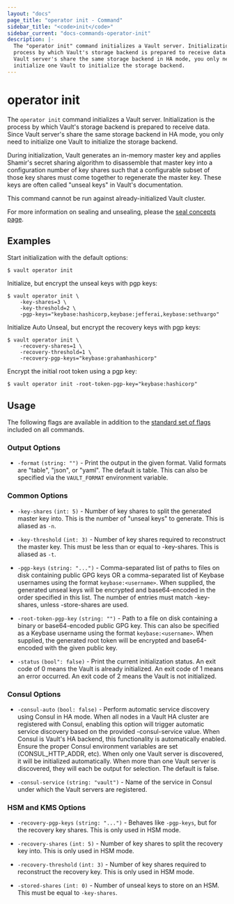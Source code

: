 ```yaml
---
layout: "docs"
page_title: "operator init - Command"
sidebar_title: "<code>init</code>"
sidebar_current: "docs-commands-operator-init"
description: |-
  The "operator init" command initializes a Vault server. Initialization is the
  process by which Vault's storage backend is prepared to receive data. Since
  Vault server's share the same storage backend in HA mode, you only need to
  initialize one Vault to initialize the storage backend.
---
```


# operator init

The `operator init` command initializes a Vault server. Initialization is the
process by which Vault's storage backend is prepared to receive data. Since
Vault server's share the same storage backend in HA mode, you only need to
initialize one Vault to initialize the storage backend.

During initialization, Vault generates an in-memory master key and applies
Shamir's secret sharing algorithm to disassemble that master key into a
configuration number of key shares such that a configurable subset of those key
shares must come together to regenerate the master key. These keys are often
called "unseal keys" in Vault's documentation.

This command cannot be run against already-initialized Vault cluster.

For more information on sealing and unsealing, please the [seal concepts page](/docs/concepts/seal.html).

## Examples

Start initialization with the default options:

```text
$ vault operator init
```

Initialize, but encrypt the unseal keys with pgp keys:

```text
$ vault operator init \
    -key-shares=3 \
    -key-threshold=2 \
    -pgp-keys="keybase:hashicorp,keybase:jefferai,keybase:sethvargo"
```

Initialize Auto Unseal, but encrypt the recovery keys with pgp keys:

```text
$ vault operator init \
    -recovery-shares=1 \
    -recovery-threshold=1 \
    -recovery-pgp-keys="keybase:grahamhashicorp"
```

Encrypt the initial root token using a pgp key:

```text
$ vault operator init -root-token-pgp-key="keybase:hashicorp"
```

## Usage

The following flags are available in addition to the [standard set of
flags](/docs/commands/index.html) included on all commands.

### Output Options

- `-format` `(string: "")` - Print the output in the given format. Valid formats
  are "table", "json", or "yaml". The default is table. This can also be
  specified via the `VAULT_FORMAT` environment variable.

### Common Options

- `-key-shares` `(int: 5)` - Number of key shares to split the generated master
  key into. This is the number of "unseal keys" to generate. This is aliased as
  `-n`.

- `-key-threshold` `(int: 3)` - Number of key shares required to reconstruct the
  master key. This must be less than or equal to -key-shares. This is aliased as
  `-t`.

- `-pgp-keys` `(string: "...")` - Comma-separated list of paths to files on disk
  containing public GPG keys OR a comma-separated list of Keybase usernames
  using the format `keybase:<username>`. When supplied, the generated unseal
  keys will be encrypted and base64-encoded in the order specified in this list.
  The number of entries must match -key-shares, unless -store-shares are used.

- `-root-token-pgp-key` `(string: "")` - Path to a file on disk containing a
  binary or base64-encoded public GPG key. This can also be specified as a
  Keybase username using the format `keybase:<username>`. When supplied, the
  generated root token will be encrypted and base64-encoded with the given
  public key.

- `-status` `(bool": false)` - Print the current initialization status. An exit
  code of 0 means the Vault is already initialized. An exit code of 1 means an
  error occurred. An exit code of 2 means the Vault is not initialized.

### Consul Options

- `-consul-auto` `(bool: false)` - Perform automatic service discovery using
  Consul in HA mode. When all nodes in a Vault HA cluster are registered with
  Consul, enabling this option will trigger automatic service discovery based on
  the provided -consul-service value. When Consul is Vault's HA backend, this
  functionality is automatically enabled. Ensure the proper Consul environment
  variables are set (CONSUL_HTTP_ADDR, etc). When only one Vault server is
  discovered, it will be initialized automatically. When more than one Vault
  server is discovered, they will each be output for selection. The default is
  false.

- `-consul-service` `(string: "vault")` - Name of the service in Consul under
  which the Vault servers are registered.

### HSM and KMS Options

- `-recovery-pgp-keys` `(string: "...")` - Behaves like `-pgp-keys`, but for the
  recovery key shares. This is only used in HSM mode.

- `-recovery-shares` `(int: 5)` - Number of key shares to split the recovery key
  into. This is only used in HSM mode.

- `-recovery-threshold` `(int: 3)` - Number of key shares required to
  reconstruct the recovery key. This is only used in HSM mode.

- `-stored-shares` `(int: 0)` - Number of unseal keys to store on an HSM. This
  must be equal to `-key-shares`.
